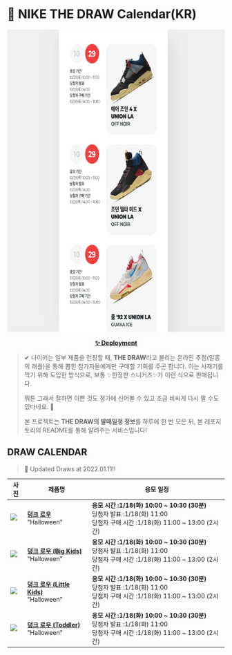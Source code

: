 # 👟 NIKE THE DRAW Calendar(KR)

<div align="center">
  <a href="https://junhoyeo.github.io/NIKE-THE-DRAW-Calendar/">
    <img src="./docs/images/preview.png" alt="Preview image of deployed application" height="700px" width="700px" />
  </a>
</div>

<p align="center">
  <a href="https://junhoyeo.github.io/NIKE-THE-DRAW-Calendar/">
    <strong>✨ Deployment</strong>
  </a>
</p>

> ✔ 나이키는 일부 제품을 런칭할 때, **THE DRAW**라고 불리는 온라인 추첨(일종의 래플)을 통해 뽑힌 참가자들에게만 구매할 기회를 주곤 합니다. 이는 사재기를 막기 위해 도입한 방식으로, 보통 ✨한정판 스니커즈✨가 이런 식으로 판매됩니다.
>
> 뭐튼 그래서 잘하면 이쁜 것도 정가에 신어볼 수 있고 조금 비싸게 다시 팔 수도 있다네요. 🤭
>
> 본 프로젝트는 **THE DRAW의 발매일정 정보**를 하루에 한 번 모은 뒤, 본 레포지토리의 README를 통해 알려주는 서비스입니다!

## DRAW CALENDAR

<!-- DRAW CALENDAR: START -->

> 👟 Updated Draws at 2022.01.11‼️

| 사진 | 제품명 | 응모 일정 |
| --- | ---- | ------- |
| <img src="https://static-breeze.nike.co.kr/kr/ko_kr/cmsstatic/product/DD3357-100/8396c6af-4da4-4175-bf44-cf2549dd3675_primary.jpg?snkrBrowse" width="256" /> | <a href="https://www.nike.com/kr/launch/t/men/fw/nike-sportswear/DD3357-100/dvpp20/nike-dunk-low-retro-prm"><strong>덩크 로우</strong><br /></a> "Halloween" | <strong>응모 시간 :1/18(화) 10:00 ~ 10:30 (30분)</strong><br />당첨자 발표 :1/18(화) 11:00<br />당첨자 구매 시간 :1/18(화) 11:00 ~ 13:00 (2시간) |
| <img src="https://static-breeze.nike.co.kr/kr/ko_kr/cmsstatic/product/DO3806-100/8b5cfde8-8f51-424a-b177-7652621f1ce1_primary.jpg?snkrBrowse" width="256" /> | <a href="https://www.nike.com/kr/launch/t/junior/fw/young-athletes/DO3806-100/qico84/nike-dunk-low-prm-gs"><strong>덩크 로우 (Big Kids)</strong><br /></a> "Halloween" | <strong>응모 시간 :1/18(화) 10:00 ~ 10:30 (30분)</strong><br />당첨자 발표 :1/18(화) 11:00<br />당첨자 구매 시간 :1/18(화) 11:00 ~ 13:00 (2시간) |
| <img src="https://static-breeze.nike.co.kr/kr/ko_kr/cmsstatic/product/DM0088-100/151d838d-8827-40a7-8fb7-a5e6f2529a5c_primary.jpg?snkrBrowse" width="256" /> | <a href="https://www.nike.com/kr/launch/t/little-kids/fw/young-athletes/DM0088-100/tiry90/nike-dunk-low-prm-ps"><strong>덩크 로우 (Little Kids)</strong><br /></a> "Halloween" | <strong>응모 시간 :1/18(화) 10:00 ~ 10:30 (30분)</strong><br />당첨자 발표 :1/18(화) 11:00<br />당첨자 구매 시간 :1/18(화) 11:00 ~ 13:00 (2시간) |
| <img src="https://static-breeze.nike.co.kr/kr/ko_kr/cmsstatic/product/DM0717-100/7a46874b-977c-44cf-8607-38bb34487222_primary.jpg?snkrBrowse" width="256" /> | <a href="https://www.nike.com/kr/launch/t/baby/fw/young-athletes/DM0717-100/ldgc61/nike-dunk-low-prm-td"><strong>덩크 로우 (Toddler)</strong><br /></a> "Halloween" | <strong>응모 시간 :1/18(화) 10:00 ~ 10:30 (30분)</strong><br />당첨자 발표 :1/18(화) 11:00<br />당첨자 구매 시간 :1/18(화) 11:00 ~ 13:00 (2시간) |

<!-- DRAW CALENDAR: END -->
